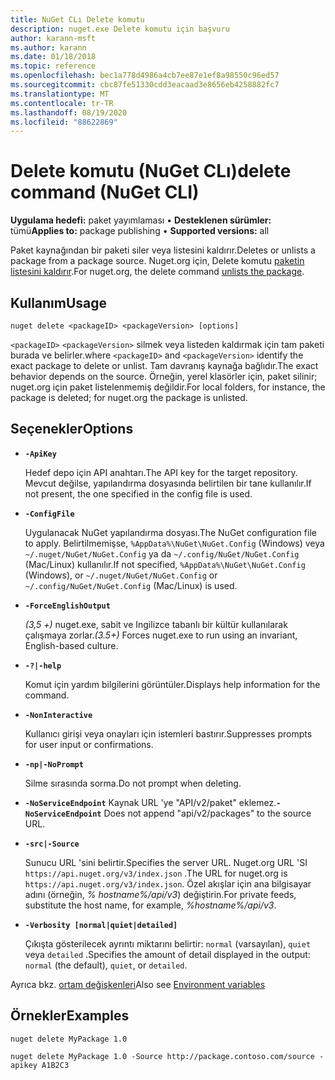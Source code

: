 ```yaml
---
title: NuGet CLı Delete komutu
description: nuget.exe Delete komutu için başvuru
author: karann-msft
ms.author: karann
ms.date: 01/18/2018
ms.topic: reference
ms.openlocfilehash: bec1a778d4986a4cb7ee87e1ef8a98550c96ed57
ms.sourcegitcommit: cbc87fe51330cdd3eacaad3e8656eb4258882fc7
ms.translationtype: MT
ms.contentlocale: tr-TR
ms.lasthandoff: 08/19/2020
ms.locfileid: "88622869"
---
```

# <a name="delete-command-nuget-cli"></a><span data-ttu-id="9f720-103">Delete komutu (NuGet CLı)</span><span class="sxs-lookup"><span data-stu-id="9f720-103">delete command (NuGet CLI)</span></span>

<span data-ttu-id="9f720-104">**Uygulama hedefi:** paket yayımlaması &bullet; **Desteklenen sürümler:** tümü</span><span class="sxs-lookup"><span data-stu-id="9f720-104">**Applies to:** package publishing &bullet; **Supported versions:** all</span></span>

<span data-ttu-id="9f720-105">Paket kaynağından bir paketi siler veya listesini kaldırır.</span><span class="sxs-lookup"><span data-stu-id="9f720-105">Deletes or unlists a package from a package source.</span></span> <span data-ttu-id="9f720-106">Nuget.org için, Delete komutu [paketin listesini kaldırır](../../nuget-org/policies/deleting-packages.md).</span><span class="sxs-lookup"><span data-stu-id="9f720-106">For nuget.org, the delete command [unlists the package](../../nuget-org/policies/deleting-packages.md).</span></span>

## <a name="usage"></a><span data-ttu-id="9f720-107">Kullanım</span><span class="sxs-lookup"><span data-stu-id="9f720-107">Usage</span></span>

```cli
nuget delete <packageID> <packageVersion> [options]
```

<span data-ttu-id="9f720-108">`<packageID>` `<packageVersion>` silmek veya listeden kaldırmak için tam paketi burada ve belirler.</span><span class="sxs-lookup"><span data-stu-id="9f720-108">where `<packageID>` and `<packageVersion>` identify the exact package to delete or unlist.</span></span> <span data-ttu-id="9f720-109">Tam davranış kaynağa bağlıdır.</span><span class="sxs-lookup"><span data-stu-id="9f720-109">The exact behavior depends on the source.</span></span> <span data-ttu-id="9f720-110">Örneğin, yerel klasörler için, paket silinir; nuget.org için paket listelenmemiş değildir.</span><span class="sxs-lookup"><span data-stu-id="9f720-110">For local folders, for instance, the package is deleted; for nuget.org the package is unlisted.</span></span>

## <a name="options"></a><span data-ttu-id="9f720-111">Seçenekler</span><span class="sxs-lookup"><span data-stu-id="9f720-111">Options</span></span>

- **`-ApiKey`**

  <span data-ttu-id="9f720-112">Hedef depo için API anahtarı.</span><span class="sxs-lookup"><span data-stu-id="9f720-112">The API key for the target repository.</span></span> <span data-ttu-id="9f720-113">Mevcut değilse, yapılandırma dosyasında belirtilen bir tane kullanılır.</span><span class="sxs-lookup"><span data-stu-id="9f720-113">If not present, the one specified in the config file is used.</span></span>

- **`-ConfigFile`**

  <span data-ttu-id="9f720-114">Uygulanacak NuGet yapılandırma dosyası.</span><span class="sxs-lookup"><span data-stu-id="9f720-114">The NuGet configuration file to apply.</span></span> <span data-ttu-id="9f720-115">Belirtilmemişse, `%AppData%\NuGet\NuGet.Config` (Windows) veya `~/.nuget/NuGet/NuGet.Config` ya da `~/.config/NuGet/NuGet.Config` (Mac/Linux) kullanılır.</span><span class="sxs-lookup"><span data-stu-id="9f720-115">If not specified, `%AppData%\NuGet\NuGet.Config` (Windows), or `~/.nuget/NuGet/NuGet.Config` or `~/.config/NuGet/NuGet.Config` (Mac/Linux) is used.</span></span>

- **`-ForceEnglishOutput`**

  <span data-ttu-id="9f720-116">*(3,5 +)* nuget.exe, sabit ve Ingilizce tabanlı bir kültür kullanılarak çalışmaya zorlar.</span><span class="sxs-lookup"><span data-stu-id="9f720-116">*(3.5+)* Forces nuget.exe to run using an invariant, English-based culture.</span></span>

- **`-?|-help`**

  <span data-ttu-id="9f720-117">Komut için yardım bilgilerini görüntüler.</span><span class="sxs-lookup"><span data-stu-id="9f720-117">Displays help information for the command.</span></span>

- **`-NonInteractive`**

  <span data-ttu-id="9f720-118">Kullanıcı girişi veya onayları için istemleri bastırır.</span><span class="sxs-lookup"><span data-stu-id="9f720-118">Suppresses prompts for user input or confirmations.</span></span>

 - **`-np|-NoPrompt`**

   <span data-ttu-id="9f720-119">Silme sırasında sorma.</span><span class="sxs-lookup"><span data-stu-id="9f720-119">Do not prompt when deleting.</span></span>

 - <span data-ttu-id="9f720-120">**`-NoServiceEndpoint`** Kaynak URL 'ye "API/v2/paket" eklemez.</span><span class="sxs-lookup"><span data-stu-id="9f720-120">**`-NoServiceEndpoint`** Does not append "api/v2/packages" to the source URL.</span></span>

- **`-src|-Source`**

  <span data-ttu-id="9f720-121">Sunucu URL 'sini belirtir.</span><span class="sxs-lookup"><span data-stu-id="9f720-121">Specifies the server URL.</span></span> <span data-ttu-id="9f720-122">Nuget.org URL 'SI `https://api.nuget.org/v3/index.json` .</span><span class="sxs-lookup"><span data-stu-id="9f720-122">The URL for nuget.org is `https://api.nuget.org/v3/index.json`.</span></span> <span data-ttu-id="9f720-123">Özel akışlar için ana bilgisayar adını (örneğin, *% hostname%/api/v3*) değiştirin.</span><span class="sxs-lookup"><span data-stu-id="9f720-123">For private feeds, substitute the host name, for example, *%hostname%/api/v3*.</span></span>

- **`-Verbosity [normal|quiet|detailed]`**

  <span data-ttu-id="9f720-124">Çıkışta gösterilecek ayrıntı miktarını belirtir: `normal` (varsayılan), `quiet` veya `detailed` .</span><span class="sxs-lookup"><span data-stu-id="9f720-124">Specifies the amount of detail displayed in the output: `normal` (the default), `quiet`, or `detailed`.</span></span>

<span data-ttu-id="9f720-125">Ayrıca bkz. [ortam değişkenleri](cli-ref-environment-variables.md)</span><span class="sxs-lookup"><span data-stu-id="9f720-125">Also see [Environment variables](cli-ref-environment-variables.md)</span></span>

## <a name="examples"></a><span data-ttu-id="9f720-126">Örnekler</span><span class="sxs-lookup"><span data-stu-id="9f720-126">Examples</span></span>

```cli
nuget delete MyPackage 1.0

nuget delete MyPackage 1.0 -Source http://package.contoso.com/source -apikey A1B2C3
```
